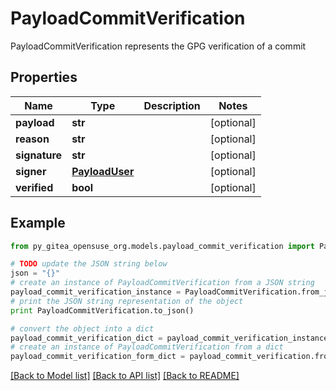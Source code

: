 # PayloadCommitVerification

PayloadCommitVerification represents the GPG verification of a commit

## Properties

Name | Type | Description | Notes
------------ | ------------- | ------------- | -------------
**payload** | **str** |  | [optional] 
**reason** | **str** |  | [optional] 
**signature** | **str** |  | [optional] 
**signer** | [**PayloadUser**](PayloadUser.md) |  | [optional] 
**verified** | **bool** |  | [optional] 

## Example

```python
from py_gitea_opensuse_org.models.payload_commit_verification import PayloadCommitVerification

# TODO update the JSON string below
json = "{}"
# create an instance of PayloadCommitVerification from a JSON string
payload_commit_verification_instance = PayloadCommitVerification.from_json(json)
# print the JSON string representation of the object
print PayloadCommitVerification.to_json()

# convert the object into a dict
payload_commit_verification_dict = payload_commit_verification_instance.to_dict()
# create an instance of PayloadCommitVerification from a dict
payload_commit_verification_form_dict = payload_commit_verification.from_dict(payload_commit_verification_dict)
```
[[Back to Model list]](../README.md#documentation-for-models) [[Back to API list]](../README.md#documentation-for-api-endpoints) [[Back to README]](../README.md)


